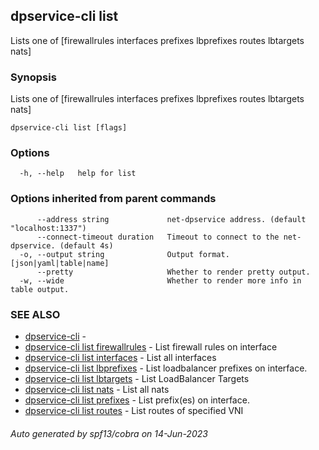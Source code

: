 ## dpservice-cli list

Lists one of [firewallrules interfaces prefixes lbprefixes routes lbtargets nats]

### Synopsis

Lists one of [firewallrules interfaces prefixes lbprefixes routes lbtargets nats]

```
dpservice-cli list [flags]
```

### Options

```
  -h, --help   help for list
```

### Options inherited from parent commands

```
      --address string             net-dpservice address. (default "localhost:1337")
      --connect-timeout duration   Timeout to connect to the net-dpservice. (default 4s)
  -o, --output string              Output format. [json|yaml|table|name]
      --pretty                     Whether to render pretty output.
  -w, --wide                       Whether to render more info in table output.
```

### SEE ALSO

* [dpservice-cli](dpservice-cli.md)	 - 
* [dpservice-cli list firewallrules](dpservice-cli_list_firewallrules.md)	 - List firewall rules on interface
* [dpservice-cli list interfaces](dpservice-cli_list_interfaces.md)	 - List all interfaces
* [dpservice-cli list lbprefixes](dpservice-cli_list_lbprefixes.md)	 - List loadbalancer prefixes on interface.
* [dpservice-cli list lbtargets](dpservice-cli_list_lbtargets.md)	 - List LoadBalancer Targets
* [dpservice-cli list nats](dpservice-cli_list_nats.md)	 - List all nats
* [dpservice-cli list prefixes](dpservice-cli_list_prefixes.md)	 - List prefix(es) on interface.
* [dpservice-cli list routes](dpservice-cli_list_routes.md)	 - List routes of specified VNI

###### Auto generated by spf13/cobra on 14-Jun-2023
